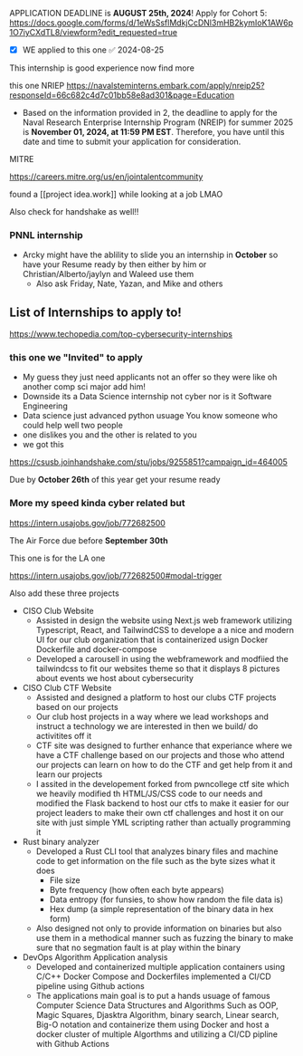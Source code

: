 APPLICATION DEADLINE is **AUGUST 25th, 2024**! Apply for Cohort 5: https://docs.google.com/forms/d/1eWsSsflMdkjCcDNl3mHB2kymIoK1AW6p1O7iyCXdTL8/viewform?edit_requested=true

- [x] WE applied to this one ✅ 2024-08-25


This internship is good experience now find more


this one NRIEP 
https://navalsteminterns.embark.com/apply/nreip25?responseId=66c682c4d7c01bb58e8ad301&page=Education

- Based on the information provided in 2, the deadline to apply for the Naval Research Enterprise Internship Program (NREIP) for summer 2025 is **November 01, 2024, at 11:59 PM EST**. Therefore, you have until this date and time to submit your application for consideration.


MITRE 

https://careers.mitre.org/us/en/jointalentcommunity





found a [[project idea.work]] while looking at a job LMAO


Also check for handshake as well!! 

### PNNL internship 

- Arcky might have the ablility to slide you an internship in **October** so have your Resume ready by then either by him or Christian/Alberto/jaylyn and Waleed use them 
	- Also ask Friday, Nate, Yazan, and Mike and others 

## List of Internships to apply to! 


https://www.techopedia.com/top-cybersecurity-internships



### this one we "Invited" to apply 

- My guess they just need applicants not an offer so they were like oh another comp sci major add him! 
- Downside its a Data Science internship not cyber nor is it Software Engineering 
- Data science just advanced python usuage You know someone who could help well two people 
- one dislikes you and the other is related to you 
- we got this 

https://csusb.joinhandshake.com/stu/jobs/9255851?campaign_id=464005

Due by **October 26th** of this year get your resume ready 



### More my speed kinda cyber related but 

https://intern.usajobs.gov/job/772682500 

The Air Force  due before **September 30th**

This one is for the LA one 

https://intern.usajobs.gov/job/772682500#modal-trigger



Also add these three projects 

- CISO Club Website 
	- Assisted in  design the website using Next.js web framework utilizing Typescript, React, and TailwindCSS to develope a a nice and modern UI for our club organization that is containerized usign Docker Dockerfile and docker-compose 
	- Developed a carousell in using the webframework and modfiied the tailwindcss to fit our websites theme so that it displays 8 pictures about events we host about cybersecurity
- CISO Club CTF Website
	- Assisted and designed a platform to host our clubs CTF projects based on our projects 
	- Our club host projects in a way where we lead workshops and instruct a technology we are interested in then we build/ do activitites off it 
	- CTF site was designed to further enhance that experiance where we have a CTF challenge based on our projects and those who attend our projects can learn on how to do the CTF and get help from it and learn our projects 
	- I assited in the developement forked from pwncollege ctf site which we heavily modified th HTML/JS/CSS code to our needs and modified the Flask backend to host our ctfs to make it easier for our project leaders to make their own ctf challenges and host it on our site with just simple YML scripting rather than actually programming it
- Rust binary analyzer 
	- Developed a Rust CLI tool that analyzes binary files and machine code to get information on the file such as the byte sizes what it does 
		- File size
		- Byte frequency (how often each byte appears)
		- Data entropy (for funsies, to show how random the file data is)
		- Hex dump (a simple representation of the binary data in hex form)
	- Also designed not only to provide information on binaries but also use them in  a methodical manner such as fuzzing the binary to make sure that no segmation fault is at play within the binary 
- DevOps Algorithm Application analysis 
	- Developed and containerized multiple application containers using C/C++ Docker Compose and Dockerfiles implemented a CI/CD pipeline using Github actions
	- The applications main goal is to put a hands usuage of famous Computer Science Data Structures and Algorithms Such as OOP, Magic Squares, Djasktra Algorithm, binary search, Linear search, Big-O notation and containerize them using Docker and host a docker cluster of multiple Algorthms and utilizing a CI/CD pipline with Github Actions 
